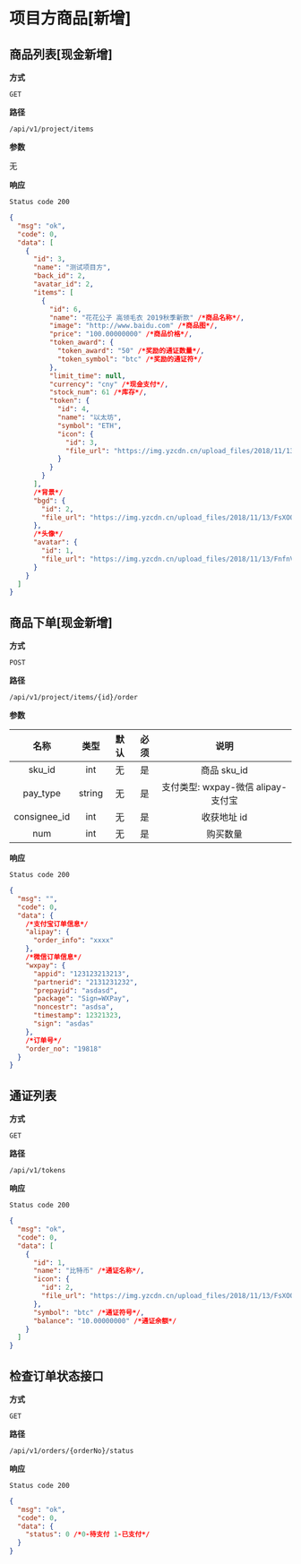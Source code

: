 # 项目方商品[新增]

## 商品列表[现金新增]

**方式**

`GET`

**路径**

`/api/v1/project/items`

**参数**

无

**响应**

`Status code 200`

```json
{
  "msg": "ok",
  "code": 0,
  "data": [
    {
      "id": 3,
      "name": "测试项目方",
      "back_id": 2,
      "avatar_id": 2,
      "items": [
        {
          "id": 6,
          "name": "花花公子 高领毛衣 2019秋季新款" /*商品名称*/,
          "image": "http://www.baidu.com" /*商品图*/,
          "price": "100.00000000" /*商品价格*/,
          "token_award": {
            "token_award": "50" /*奖励的通证数量*/,
            "token_symbol": "btc" /*奖励的通证符*/
          },
          "limit_time": null,
          "currency": "cny" /*现金支付*/,
          "stock_num": 61 /*库存*/,
          "token": {
            "id": 4,
            "name": "以太坊",
            "symbol": "ETH",
            "icon": {
              "id": 3,
              "file_url": "https://img.yzcdn.cn/upload_files/2018/11/13/FoZuIPpBi2jzgcwUojmxJm0G5O0L.jpg"
            }
          }
        }
      ],
      /*背景*/
      "bgd": {
        "id": 2,
        "file_url": "https://img.yzcdn.cn/upload_files/2018/11/13/FsXOQvXwWsvvG1GBWbdBI4FIAHvH.jpg"
      },
      /*头像*/
      "avatar": {
        "id": 1,
        "file_url": "https://img.yzcdn.cn/upload_files/2018/11/13/FnfnVa3bMngMOBUhDy_It8KjdwuW.jpg"
      }
    }
  ]
}
```

## 商品下单[现金新增]

**方式**

`POST`

**路径**

`/api/v1/project/items/{id}/order`

**参数**

|     名称     |  类型  | 默认 | 必须 |                说明                |
| :----------: | :----: | :--: | :--: | :--------------------------------: |
|    sku_id    |  int   |  无  |  是  |            商品 sku_id             |
|   pay_type   | string |  无  |  是  | 支付类型: wxpay-微信 alipay-支付宝 |
| consignee_id |  int   |  无  |  是  |            收获地址 id             |
|     num      |  int   |  无  |  是  |              购买数量              |

**响应**

`Status code 200`

```json
{
  "msg": "",
  "code": 0,
  "data": {
    /*支付宝订单信息*/
    "alipay": {
      "order_info": "xxxx"
    },
    /*微信订单信息*/
    "wxpay": {
      "appid": "123123213213",
      "partnerid": "2131231232",
      "prepayid": "asdasd",
      "package": "Sign=WXPay",
      "noncestr": "asdsa",
      "timestamp": 12321323,
      "sign": "asdas"
    },
    /*订单号*/
    "order_no": "19818"
  }
}
```

## 通证列表

**方式**

`GET`

**路径**

`/api/v1/tokens`

**响应**

`Status code 200`

```json
{
  "msg": "ok",
  "code": 0,
  "data": [
    {
      "id": 1,
      "name": "比特币" /*通证名称*/,
      "icon": {
        "id": 2,
        "file_url": "https://img.yzcdn.cn/upload_files/2018/11/13/FsXOQvXwWsvvG1GBWbdBI4FIAHvH.jpg" /*通证图标*/
      },
      "symbol": "btc" /*通证符号*/,
      "balance": "10.00000000" /*通证余额*/
    }
  ]
}
```

## 检查订单状态接口

**方式**

`GET`

**路径**

`/api/v1/orders/{orderNo}/status`

**响应**

`Status code 200`

```json
{
  "msg": "ok",
  "code": 0,
  "data": {
    "status": 0 /*0-待支付 1-已支付*/
  }
}
```

